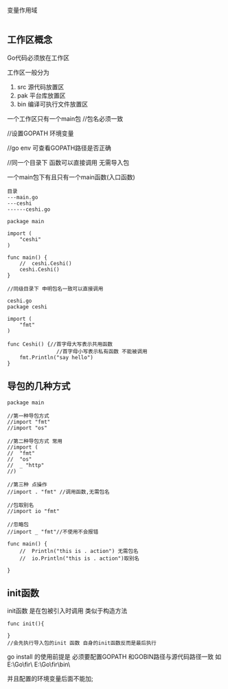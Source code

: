 变量作用域
```
```
## 工作区概念

Go代码必须放在工作区

工作区一般分为　
1. src  源代码放置区
2. pak  平台库放置区
3. bin  编译可执行文件放置区

一个工作区只有一个main包
//包名必须一致

//设置GOPATH 环境变量

//go env 可查看GOPATH路径是否正确

//同一个目录下 函数可以直接调用 无需导入包

一个main包下有且只有一个main函数(入口函数)
```
目录
---main.go
---ceshi
------ceshi.go

package main

import (
	"ceshi"
)

func main() {
	//	ceshi.Ceshi()
	ceshi.Ceshi()
}

//同级目录下 申明包名一致可以直接调用

ceshi.go
package ceshi

import (
	"fmt"
)

func Ceshi() {//首字母大写表示共用函数
                //首字母小写表示私有函数 不能被调用
	fmt.Println("say hello")
}

```
## 导包的几种方式
```
package main

//第一种导包方式
//import "fmt"
//import "os"

//第二种导包方式 常用
//import (
//	"fmt"
//	"os"
//	_ "http"
//)

//第三种 点操作
//import . "fmt" //调用函数,无需包名

//包取别名
//import io "fmt"

//忽略包
//import _ "fmt"//不使用不会报错

func main() {
	//	Println("this is . action") 无需包名
	//	io.Println("this is . action")取别名

}
```
## init函数
init函数 是在包被引入时调用 类似于构造方法
```
func init(){
    
}
//会先执行导入包的init 函数 自身的init函数反而是最后执行
```
go install 的使用前提是 必须要配置GOPATH 和GOBIN路径与源代码路径一致
如E:\Go\fir\  E:\Go\fir\bin\  

并且配置的环境变量后面不能加;